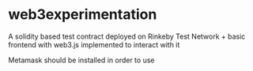 # web3experimentation
A solidity based test contract deployed on Rinkeby Test Network + basic frontend with web3.js implemented to interact with it

Metamask should be installed in order to use
